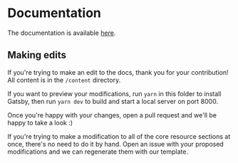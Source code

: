 # Documentation

The documentation is available [here](https://opteo.com/dev/google-ads-api).

## Making edits

If you're trying to make an edit to the docs, thank you for your contribution! All content is in the `/content` directory.

If you want to preview your modifications, run `yarn` in this folder to install Gatsby, then run `yarn dev` to build and start a local server on port 8000. 

Once you're happy with your changes, open a pull request and we'll be happy to take a look :)

If you're trying to make a modification to all of the core resource sections at once, there's no need to do it by hand. Open an issue with your proposed modifications and we can regenerate them with our template.